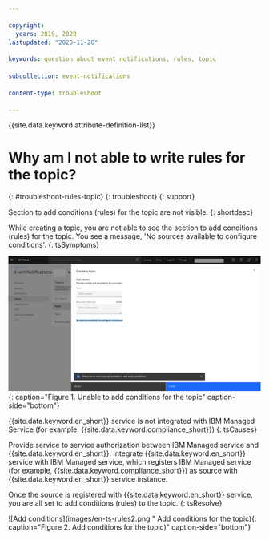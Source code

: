```yaml
---

copyright:
  years: 2019, 2020
lastupdated: "2020-11-26"

keywords: question about event notifications, rules, topic

subcollection: event-notifications

content-type: troubleshoot

---
```



{{site.data.keyword.attribute-definition-list}}


# Why am I not able to write rules for the topic?
{: #troubleshoot-rules-topic}
{: troubleshoot}
{: support}

Section to add conditions (rules) for the topic are not visible.
{: shortdesc}

While creating a topic, you are not able to see the section to add conditions (rules) for the topic.
You see a message, 'No sources available to configure conditions'.
{: tsSymptoms}

![Unable to create rules](images/en-ts-rules.png "Unable to add conditions for the topic"){: caption="Figure 1. Unable to add conditions for the topic" caption-side="bottom"}

{{site.data.keyword.en_short}} service is not integrated with IBM Managed Service (for example: {{site.data.keyword.compliance_short}})
{: tsCauses}

Provide service to service authorization between IBM Managed service and {{site.data.keyword.en_short}}.
Integrate {{site.data.keyword.en_short}} service with IBM Managed service, which registers IBM Managed service (for example, {{site.data.keyword.compliance_short}}) as source with {{site.data.keyword.en_short}} service instance.

Once the source is registered with {{site.data.keyword.en_short}} service, you are all set to add conditions (rules) to the topic.
{: tsResolve}

![Add conditions](images/en-ts-rules2.png " Add conditions for the topic){: caption="Figure 2.  Add conditions for the topic)" caption-side="bottom"}

